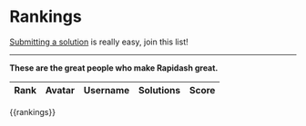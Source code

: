 # Rankings

<p class="tip">
<a href="#/submit-a-solution">Submitting a solution</a> is really easy, join this list!
</p>

___
**These are the great people who make Rapidash great.**


| Rank | Avatar | Username  | Solutions | Score |
|------|--------|-----------|-------|-----------|
{{rankings}}
